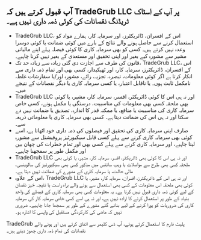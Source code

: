 ## آپ قبول کرتے ہیں کہ TradeGrub LLC پر آپ کے اسٹاک ٹریڈنگ نقصانات کی کوئی ذمہ داری نہیں ہے۔
	
- TradeGrub LLC، اس کے افسران، ڈائریکٹرز، اور سرمایہ کار، ہمارے مواد کو استعمال کرنے سے حاصل ہونے والے نتائج کے بارے میں کوئی ضمانت یا کوئی دوسرا وعدہ نہیں کرتے ہیں۔ کسی کو بھی سرمایہ کاری کا کوئی فیصلہ پہلے اپنے مالیاتی مشیر سے مشورہ کیے بغیر اور اپنی تحقیق اور مستعدی کے بغیر نہیں کرنا چاہیے۔
- قانون کی طرف سے اجازت دی گئی زیادہ سے زیادہ حد تک، TradeGrub LLC، اس کے افسران، ڈائریکٹرز، سرمایہ کار، اور ٹھیکیدار، کسی بھی اور تمام ذمہ داری سے انکار کرتا ہے اگر کوئی معلومات، تبصرہ، تجزیہ، رائے، مشورہ اور/یا سفارشات غلط، نامکمل ثابت ہوں۔ یا ناقابل اعتبار، یا کسی سرمایہ کاری یا دیگر نقصانات کے نتیجے میں۔
- TradeGrub LLC اور نہ ہی اس کا کوئی ڈائریکٹر، افسر، سرمایہ کار، مشیر، یا کوئی بھی ملحقہ کسی بھی معلومات کی مناسبیت، درستگی یا مکمل ہونے، کسی خاص سرمایہ کاری کی مناسبیت یا منافع، یا ممکنہ قدر کا اندازہ، تصدیق یا ضمانت نہیں دے سکتا اور نہ ہی اس کی ضمانت دیتا ہے۔ کسی بھی سرمایہ کاری یا معلوماتی ذریعہ سے۔ 
- صارف اپنی سرمایہ کاری کی تحقیق اور فیصلوں کی ذمہ داری خود اٹھاتا ہے، اسے کوئی بھی سرمایہ کاری کرنے سے پہلے کسی قابل سیکیورٹیز پروفیشنل سے مشورہ لینا چاہیے، اور سرمایہ کاری کرنے سے پہلے کسی بھی اور تمام خطرات کی چھان بین اور مکمل طور پر سمجھنا چاہیے۔ 
- TradeGrub LLC اور نہ ہی اس کا کوئی بھی ڈائریکٹر، افسر، سرمایہ کار، مشیر، یا کوئی بھی ملحقہ کسی بھی طرح سے مواصلات یا ویب سائٹس میں مذکور کسی بھی سیکیورٹیز کی سالوینسی، مالی حالت، یا سرمایہ کاری کے مشورے کی ضمانت نہیں دیتا ہے۔ 
- اس کے علاوہ، TradeGrub LLC اور نہ ہی اس کے ڈائریکٹرز، افسران، سرمایہ کار، مشیر، یا کوئی بھی ملحقہ اس معلومات کے کسی بھی استعمال سے ہونے والے براہ راست یا نتیجہ خیز نقصان کے لیے کوئی ذمہ داری قبول نہیں کرتا ہے۔ یہ معلومات کسی بھی سرمایہ کاری کے فیصلے کی واحد بنیاد کے طور پر استعمال کرنے کا ارادہ نہیں ہے، اور نہ ہی اسے کسی خاص سرمایہ کار کی سرمایہ کاری کی ضروریات کو پورا کرنے کے لیے بنائے گئے مشورے کے طور پر سمجھا جانا چاہیے۔ ضروری نہیں کہ ماضی کی کارکردگی مستقبل کی واپسی کا اشارہ ہو۔
	
TradeGrub پلیٹ فارم کا استعمال کرتے ہوئے، آپ ڈس کلیمر سے اتفاق کرتے ہیں اور ہونے والے نقصانات کی تمام ذمہ داری چھوڑ دیتے ہیں۔
